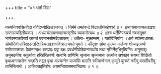 +++
title = "०१ धर्ता दिवः"

+++

यस्यनिःश्वसितंवेदा योवेदेभ्योखिलञ्जगत् । निर्ममे तमहंवन्दे विद्यातीर्थमहेश्वरं ॥ १ ॥व्याख्यायाव्यहतप्रज्ञाः सप्तमस्यद्वितीयकम् । अध्यायंसायणामात्यस्तृतीयं व्याकरोत्यथ ॥ २ ॥तत्र धर्तेतिपञ्चर्चं नवमंसूक्तं भार्गवस्यकवेरार्षं जागतं पवमानसोमदेवताकम् । धर्तेत्य- नुक्रान्तम् । गतोविनियोगः ।धर्ता सर्वस्यधारकः सोमोदिवोन्तरिक्षादन्तरिक्षस्थिताद्दशापवित्रात् पवते पूयते । कीदृशः सोमः कृत्व्यः कर्तव्यः शोध्यइत्यर्थः रसोरसात्मकः देवानान्दक्षः बलप्रदः यद्वा दक्षः प्रवर्धनीयोदेवानामर्थाय तथा नृभिर्नेतृभिरृत्विग्भिः अनुमाद्यः अनुमदनीयः स्तुत्योवा हरिर्हरितवर्णः सत्वभिः प्राणिभिः सृजानः सृज्यमानः अत्योन अश्वइव सयथा शिक्षितो वृथाअनायासेन गच्छति तद्वत् वृथा अप्रयत्नेन पाजांसि बलानि स्वीयान्वेगान् कृणुते कुरुते नदीषु वसतीवरीषु ताभिरित्यर्थः । आसिक्तइतिशेषः अयमभिषवसमयाभिप्रायः ॥ १ ॥